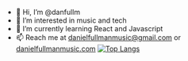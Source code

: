 - 👋 Hi, I’m @danfullm
- 👀 I’m interested in music and tech
- 🌱 I’m currently learning React and Javascript
- 📫 Reach me at danielfullmanmusic@gmail.com or <a href="http://www.danielfullmanmusic.com">danielfullmanmusic.com</a>
[![Top Langs](https://github-readme-stats.vercel.app/api/top-langs/?username=danfullm)](https://github.com/danfullm/github-readme-stats)

